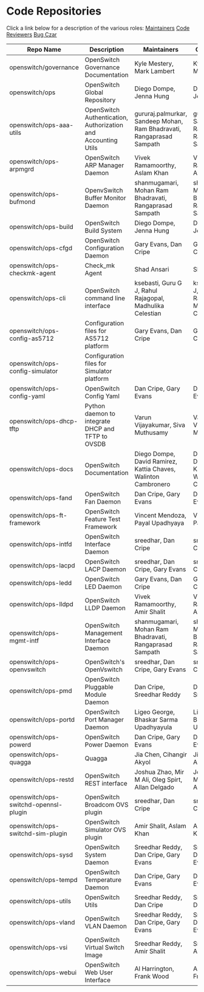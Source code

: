 # Code Repositories

Click a link below for a description of the various roles:
[Maintainers](http://governance.openswitch.net/governance/maintainers.html)
[Code Reviewers](http://governance.openswitch.net/governance/core-reviewers.html)
[Bug Czar](http://governance.openswitch.net/governance/bug-czar.html)

|	Repo Name	|	Description	|	Maintainers	|	Code Reviewers	|	Bug Czar	|
|-----------|-------------|-------------|-----------------|-----------|
|	openswitch/governance	|	OpenSwitch Governance Documentation	|	 Kyle Mestery, Mark Lambert 	|	 Kyle Mestery, Mark Lambert 	|	 Kyle Mestery, Mark Lambert 	|
|	openswitch/ops	|	OpenSwitch Global Repository	|	 Diego Dompe, Jenna Hung 	|	 Diego Dompe, Jenna Hung 	|	 Diego Dompe, Jenna Hung 	|
|	openswitch/ops-aaa-utils	|	 OpenSwitch Authentication, Authorization and Accounting Utils 	|	 gururaj.palmurkar, Sandeep Mohan, Ram Bhadravati, Rangaprasad Sampath 	|	 gururaj.palmurkar, Sandeep Mohan, Ram Bhadravati, Rangaprasad Sampath 	|	 gururaj.palmurkar, Sandeep Mohan, Ram Bhadravati, Rangaprasad Sampath 	|
|	openswitch/ops-arpmgrd	|	OpenSwitch ARP Manager Daemon	|	  Vivek Ramamoorthy, Aslam Khan 	|	  Vivek Ramamoorthy, Aslam Khan 	|	  Vivek Ramamoorthy, Aslam Khan 	|
|	openswitch/ops-bufmond	|	OpenvSwitch Buffer Monitor Daemon	|	 shanmugamari, Mohan Ram Bhadravati, Rangaprasad Sampath 	|	 shanmugamari, Mohan Ram Bhadravati, Rangaprasad Sampath 	|	 shanmugamari, Mohan Ram Bhadravati, Rangaprasad Sampath 	|
|	openswitch/ops-build	|	OpenSwitch Build System	|	 Diego Dompe, Jenna Hung 	|	 Diego Dompe, Jenna Hung 	|	 Diego Dompe, Jenna Hung 	|
|	openswitch/ops-cfgd	|	OpenSwitch Configuration Daemon	|	 Gary Evans, Dan Cripe  	|	 Gary Evans, Dan Cripe  	|	 Gary Evans, Dan Cripe  	|
|	openswitch/ops-checkmk-agent	|	Check_mk Agent	|	Shad Ansari	|	Shad Ansari	|	Shad Ansari	|
|	openswitch/ops-cli	|	OpenSwitch command line interface	|	 ksebasti, Guru G J, Rahul Rajagopal, Madhulika  Celestian 	|	 ksebasti, Guru G J, Rahul Rajagopal, Madhulika  Celestian 	|	 ksebasti, Guru G J, Rahul Rajagopal, Madhulika  Celestian 	|
|	openswitch/ops-config-as5712	|	Configuration files for AS5712 platform	|	 Gary Evans, Dan Cripe  	|	 Gary Evans, Dan Cripe  	|	 Gary Evans, Dan Cripe  	|
|	openswitch/ops-config-simulator	|	Configuration files for Simulator platform	|		|		|		|
|	openswitch/ops-config-yaml	|	OpenSwitch Config Yaml	|	 Dan Cripe, Gary Evans 	|	 Dan Cripe, Gary Evans 	|	 Dan Cripe, Gary Evans 	|
|	openswitch/ops-dhcp-tftp	|	Python daemon to integrate DHCP and TFTP to OVSDB	|	  Varun Vijayakumar, Siva Muthusamy 	|	  Varun Vijayakumar, Siva Muthusamy 	|	  Varun Vijayakumar, Siva Muthusamy 	|
|	openswitch/ops-docs	|	OpenSwitch Documentation	|	 Diego Dompe, David Ramirez, Kattia Chaves, Walinton Cambronero 	|	 Diego Dompe, David Ramirez, Kattia Chaves, Walinton Cambronero 	|	 Diego Dompe, David Ramirez, Kattia Chaves, Walinton Cambronero 	|
|	openswitch/ops-fand	|	OpenSwitch Fan Daemon	|	 Dan Cripe, Gary Evans 	|	 Dan Cripe, Gary Evans 	|	 Dan Cripe, Gary Evans 	|
|	openswitch/ops-ft-framework	|	OpenSwitch Feature Test Framework	|	 Vincent Mendoza, Payal Upadhyaya 	|	 Vincent Mendoza, Payal Upadhyaya 	|	 Vincent Mendoza, Payal Upadhyaya 	|
|	openswitch/ops-intfd	|	OpenSwitch Interface Daemon	|	 sreedhar, Dan Cripe 	|	 sreedhar, Dan Cripe 	|	 sreedhar, Dan Cripe 	|
|	openswitch/ops-lacpd	|	OpenSwitch LACP Daemon	|	 sreedhar, Dan Cripe, Gary Evans 	|	 sreedhar, Dan Cripe, Gary Evans 	|	 sreedhar, Dan Cripe, Gary Evans 	|
|	openswitch/ops-ledd	|	OpenSwitch LED Daemon	|	 Gary Evans, Dan Cripe  	|	 Gary Evans, Dan Cripe  	|	 Gary Evans, Dan Cripe  	|
|	openswitch/ops-lldpd	|	OpenSwitch LLDP Daemon	|	 Vivek Ramamoorthy, Amir Shalit 	|	 Vivek Ramamoorthy, Amir Shalit 	|	 Vivek Ramamoorthy, Amir Shalit 	|
|	openswitch/ops-mgmt-intf	|	OpenSwitch Management Interface Daemon	|	 shanmugamari, Mohan Ram Bhadravati, Rangaprasad Sampath 	|	 shanmugamari, Mohan Ram Bhadravati, Rangaprasad Sampath 	|	 shanmugamari, Mohan Ram Bhadravati, Rangaprasad Sampath 	|
|	openswitch/ops-openvswitch	|	OpenSwitch's OpenVswitch	|	 sreedhar, Dan Cripe, Gary Evans 	|	 sreedhar, Dan Cripe, Gary Evans 	|	 sreedhar, Dan Cripe, Gary Evans 	|
|	openswitch/ops-pmd	|	OpenSwitch Pluggable Module Daemon	|	 Dan Cripe, Sreedhar Reddy 	|	 Dan Cripe, Sreedhar Reddy 	|	 Dan Cripe, Sreedhar Reddy 	|
|	openswitch/ops-portd	|	OpenSwitch Port Manager Daemon	|	 Ligeo George, Bhaskar Sarma Upadhyayula 	|	 Ligeo George, Bhaskar Sarma Upadhyayula 	|	 Ligeo George, Bhaskar Sarma Upadhyayula 	|
|	openswitch/ops-powerd	|	OpenSwitch Power Daemon	|	 Dan Cripe, Gary Evans 	|	 Dan Cripe, Gary Evans 	|	 Dan Cripe, Gary Evans 	|
|	openswitch/ops-quagga	|	Quagga	|	 Jia Chen, Cihangir Akyol 	|	 Jia Chen, Cihangir Akyol 	|	 Jia Chen, Cihangir Akyol 	|
|	openswitch/ops-restd	|	OpenSwitch REST interface	|	 Joshua Zhao, Mir M Ali, Oleg Spirt, Allan Delgado 	|	 Joshua Zhao, Mir M Ali, Oleg Spirt, Allan Delgado 	|	 Joshua Zhao, Mir M Ali, Oleg Spirt, Allan Delgado 	|
|	openswitch/ops-switchd-opennsl-plugin	|	OpenSwitch Broadcom OVS plugin	|	 sreedhar, Dan Cripe 	|	 sreedhar, Dan Cripe 	|	 sreedhar, Dan Cripe 	|
|	openswitch/ops-switchd-sim-plugin	|	OpenSwitch Simulator OVS plugin	|	 Amir Shalit, Aslam Khan 	|	 Amir Shalit, Aslam Khan 	|	 Amir Shalit, Aslam Khan 	|
|	openswitch/ops-sysd	|	OpenSwitch System Daemon	|	 Sreedhar Reddy, Dan Cripe, Gary Evans 	|	 Sreedhar Reddy, Dan Cripe, Gary Evans 	|	 Sreedhar Reddy, Dan Cripe, Gary Evans 	|
|	openswitch/ops-tempd	|	OpenSwitch Temperature Daemon	|	 Dan Cripe, Gary Evans 	|	 Dan Cripe, Gary Evans 	|	 Dan Cripe, Gary Evans 	|
|	openswitch/ops-utils	|	OpenSwitch Utils	|	 Sreedhar Reddy, Dan Cripe 	|	 Sreedhar Reddy, Dan Cripe 	|	 Sreedhar Reddy, Dan Cripe 	|
|	openswitch/ops-vland	|	OpenSwitch VLAN Daemon	|	 Sreedhar Reddy, Dan Cripe, Gary Evans 	|	 Sreedhar Reddy, Dan Cripe, Gary Evans 	|	 Sreedhar Reddy, Dan Cripe, Gary Evans 	|
|	openswitch/ops-vsi	|	OpenSwitch Virtual Switch Image	|	 Sreedhar Reddy, Amir Shalit 	|	 Sreedhar Reddy, Amir Shalit 	|	 Sreedhar Reddy, Amir Shalit 	|
|	openswitch/ops-webui	|	OpenSwitch Web User Interface	|	 Al Harrington, Frank Wood 	|	 Al Harrington, Frank Wood 	|	 Al Harrington, Frank Wood 	|
